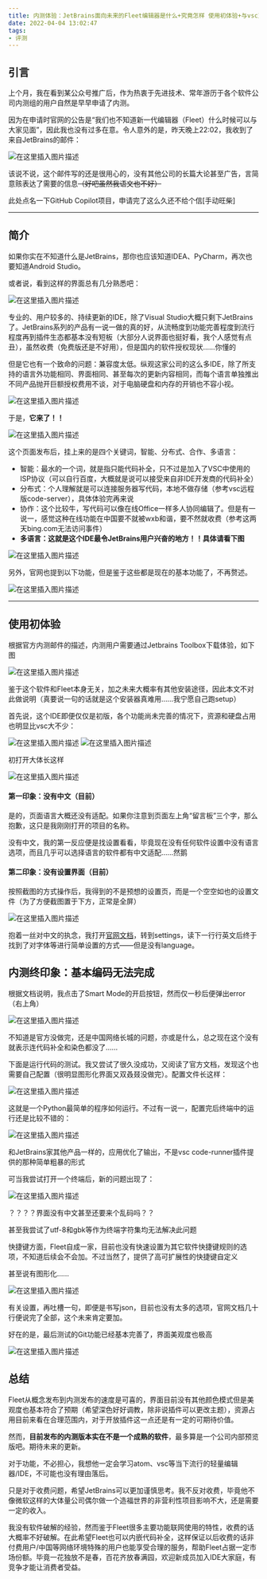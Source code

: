 ```yaml
---
title: 内测体验：JetBrains面向未来的Fleet编辑器是什么+究竟怎样 使用初体验+与vsc对比
date: 2022-04-04 13:02:47
tags:
- 评测
---
```


## 引言

上个月，我在看到某公众号推广后，作为热衷于先进技术、常年游历于各个软件公司内测组的用户自然是早早申请了内测。

因为在申请时官网的公告是“我们也不知道新一代编辑器（Fleet）什么时候可以与大家见面”，因此我也没有过多在意。令人意外的是，昨天晚上22:02，我收到了来自JetBrains的邮件：

![在这里插入图片描述](https://cdn.yixiangzhilv.com/images/f2118b6124da7add0893e46e7505eac6.jpg)

该说不说，这个邮件写的还是很用心的，没有其他公司的长篇大论甚至广告，言简意赅表达了需要的信息~~（好吧虽然我语文也不好）~~ 

此处点名一下GitHub Copilot项目，申请完了这么久还不给个信[手动旺柴]

---

## 简介

如果你实在不知道什么是JetBrains，那你也应该知道IDEA、PyCharm，再次也要知道Android Studio。

或者说，看到这样的界面总有几分熟悉吧：

![在这里插入图片描述](https://cdn.yixiangzhilv.com/images/4ef00602a6ffda2969170b348e8dbbdc.png)

专业的、用户较多的、持续更新的IDE，除了Visual Studio大概只剩下JetBrains了。JetBrains系列的产品有一说一做的真的好，从流畅度到功能完善程度到流行程度再到插件生态都基本没有短板（大部分人说界面也挺好看，我个人感觉有点丑），虽然收费（免费版还是不好用），但是国内的软件授权现状……你懂的

但是它也有一个致命的问题：兼容度太低。纵观这家公司的这么多IDE，除了所支持的语言外功能相同、界面相同、甚至每次的更新内容相同，而每个语言单独推出不同产品抛开巨额授权费用不谈，对于电脑硬盘和内存的开销也不容小视。

![在这里插入图片描述](https://cdn.yixiangzhilv.com/images/db3f81dec7b7e21ecd4d29b2d793b5fb.png)

于是，**它来了！！**

![在这里插入图片描述](https://cdn.yixiangzhilv.com/images/1d0e8e4818050767792ea3290c5f9324.png)

这个页面发布后，挂上来的是四个关键词，智能、分布式、合作、多语言：

- 智能：最水的一个词，就是指只能代码补全，只不过是加入了VSC中使用的ISP协议（可以自行百度，大概就是说可以接受来自非IDE开发商的代码补全）
- 分布式：个人理解就是可以连接服务器写代码，本地不做存储（参考vsc远程版code-server），具体体验完再来说
- 协作：这个比较牛，写代码可以像在线Office一样多人协同编辑了。但是有一说一，感觉这种在线功能在中国要不就被wxb和谐，要不然就收费（参考这两天bing.com无法访问事件）
- **多语言：这就是这个IDE最令JetBrains用户兴奋的地方！！具体请看下图**

![在这里插入图片描述](https://cdn.yixiangzhilv.com/images/960254f34d72f33b73cf81aeed1fce0b.png)

另外，官网也提到以下功能，但是鉴于这些都是现在的基本功能了，不再赘述。

![在这里插入图片描述](https://cdn.yixiangzhilv.com/images/a024d41c73e4707de56d0728caed51e6.png)

---

## 使用初体验

根据官方内测邮件的描述，内测用户需要通过Jetbrains Toolbox下载体验，如下图

![在这里插入图片描述](https://cdn.yixiangzhilv.com/images/9e49730c053ca42c4e607a97645a4d6b.png)

鉴于这个软件和Fleet本身无关，加之未来大概率有其他安装途径，因此本文不对此做说明（真要说一句的话就是这个安装器真难用……我宁愿自己跑setup）

首先说，这个IDE即便仅仅是初版，各个功能尚未完善的情况下，资源和硬盘占用也明显比vsc大不少：

![在这里插入图片描述](https://cdn.yixiangzhilv.com/images/8ed96473ca1a9f702f75d0286ae639eb.png)
![在这里插入图片描述](https://cdn.yixiangzhilv.com/images/6ffa6cde33cea181f39ea9743017fac8.png)

初打开大体长这样

![在这里插入图片描述](https://cdn.yixiangzhilv.com/images/9b8e300bcb610518692c27f12aef6160.png)

#### 第一印象：没有中文（目前）

是的，页面语言大概还没有适配。如果你注意到页面左上角“留言板”三个字，那么抱歉，这只是我刚刚打开的项目的名称。

没有中文，我的第一反应便是找设置看看，毕竟现在没有任何软件设置中没有语言选项，而且几乎可以选择语言的软件都有中文适配……然鹅

#### 第二印象：没有设置界面（目前）

按照截图的方式操作后，我得到的不是预想的设置页，而是一个空空如也的设置文件（为了方便截图置于下方，正常是全屏）

![在这里插入图片描述](https://cdn.yixiangzhilv.com/images/e19f75ad3cf6050b482234a61e5a5838.png)

抱着一丝对中文的执念，我打开[官网文档](https://www.jetbrains.com/help/fleet/getting-started.html)，转到settings，读下一行行英文后终于找到了对字体等进行简单设置的方式——但是没有language。

## 内测终印象：基本编码无法完成

根据文档说明，我点击了Smart Mode的开启按钮，然而仅一秒后便弹出error（右上角）

![在这里插入图片描述](https://cdn.yixiangzhilv.com/images/d78221b1b3f906d8c6a90f24dc947f95.png)

不知道是官方没做完，还是中国网络长城的问题，亦或是什么，总之现在这个没有就表示连代码补全和染色都没了……

下面是运行代码的测试。我又尝试了很久没成功，又阅读了官方文档，发现这个也需要自己配置（很明显图形化界面又双叒叕没做完）。配置文件长这样：

![在这里插入图片描述](https://cdn.yixiangzhilv.com/images/bc1beaf9e33cc09f2b31890d63cade33.png)

这就是一个Python最简单的程序如何运行。不过有一说一，配置完后终端中的运行还是比较不错的：

![在这里插入图片描述](https://cdn.yixiangzhilv.com/images/64f4ad02a83c2065f7a515ac0513c98e.png)

和JetBrains家其他产品一样的，应用优化了输出，不是vsc code-runner插件提供的那种简单粗暴的形式

可当我尝试打开一个终端后，新的问题出现了：

![在这里插入图片描述](https://cdn.yixiangzhilv.com/images/b75dedd3e790b88098e71c340a97d97b.png)

？？？？界面没有中文甚至还要来个乱码吗？？

甚至我尝试了utf-8和gbk等作为终端字符集均无法解决此问题

快捷键方面，Fleet自成一家，目前也没有快速设置为其它软件快捷键规则的选项，不知道后续会不会加。不过当然了，提供了高可扩展性的快捷键自定义

甚至说有图形化……

![在这里插入图片描述](https://cdn.yixiangzhilv.com/images/46e91a533ef834c3b3b92ed9335a47e0.png)

有关设置，再吐槽一句，即便是书写json，目前也没有太多的选项，官网文档几十行便说完了全部，这个未来肯定要加。

好在的是，最后测试的Git功能已经基本完善了，界面美观度也极高

![在这里插入图片描述](https://cdn.yixiangzhilv.com/images/8e7c8ed8d97e87135f434c8379ed8f46.png)

## 总结

Fleet从概念发布到内测发布的速度是可喜的，界面目前没有其他颜色模式但是美观度也基本符合了预期（希望深色好好调教，除非说插件可以更改主题），资源占用目前来看在合理范围内，对于开放插件这一点还是有一定的可期待价值。

然而，**目前发布的内测版本实在不是一个成熟的软件**，最多算是一个公司内部预览版吧。期待未来的更新。

对于功能，不必担心，我想他一定会学习atom、vsc等当下流行的轻量编辑器/IDE，不可能也没有理由落后。

只是对于收费问题，希望JetBrains可以更加谨慎思考。我不反对收费，毕竟他不像微软这样的大体量公司偶尔做一个造福世界的非营利性项目影响不大，还是需要一定的收入。

我没有软件破解的经验，然而鉴于Fleet很多主要功能联网使用的特性，收费的话大概率不好破解。在此希望Fleet也可以内嵌代码补全，这样保证以后收费的话非付费用户/中国等网络环境特殊的用户也能享受合理的服务，帮助Fleet占据一定市场份额。毕竟一花独放不是春，百花齐放春满园，欢迎新成员加入IDE大家庭，有竞争才能让消费者受益。


